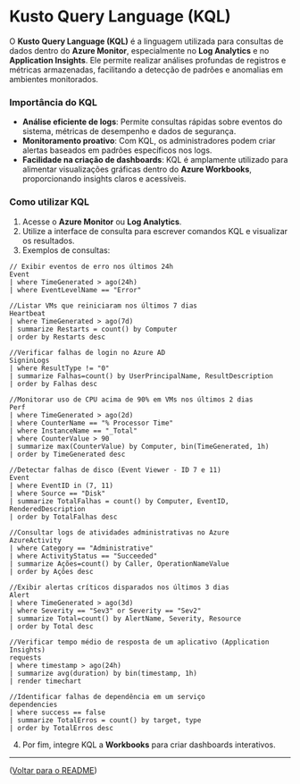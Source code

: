 # Kusto Query Language (KQL)

O **Kusto Query Language (KQL)** é a linguagem utilizada para consultas de dados dentro do **Azure Monitor**, especialmente no **Log Analytics** e no **Application Insights**. Ele permite realizar análises profundas de registros e métricas armazenadas, facilitando a detecção de padrões e anomalias em ambientes monitorados.

### Importância do KQL

- **Análise eficiente de logs**: Permite consultas rápidas sobre eventos do sistema, métricas de desempenho e dados de segurança.
- **Monitoramento proativo**: Com KQL, os administradores podem criar alertas baseados em padrões específicos nos logs.
- **Facilidade na criação de dashboards**: KQL é amplamente utilizado para alimentar visualizações gráficas dentro do **Azure Workbooks**, proporcionando insights claros e acessíveis.

### Como utilizar KQL

1. Acesse o **Azure Monitor** ou **Log Analytics**.
2. Utilize a interface de consulta para escrever comandos KQL e visualizar os resultados.
3. Exemplos de consultas:

```kql
// Exibir eventos de erro nos últimos 24h
Event 
| where TimeGenerated > ago(24h) 
| where EventLevelName == "Error"
```

```kql
//Listar VMs que reiniciaram nos últimos 7 dias
Heartbeat
| where TimeGenerated > ago(7d)
| summarize Restarts = count() by Computer
| order by Restarts desc
```

```kql
//Verificar falhas de login no Azure AD
SigninLogs
| where ResultType != "0"
| summarize Falhas=count() by UserPrincipalName, ResultDescription
| order by Falhas desc
```

```kql
//Monitorar uso de CPU acima de 90% em VMs nos últimos 2 dias
Perf
| where TimeGenerated > ago(2d)
| where CounterName == "% Processor Time"
| where InstanceName == "_Total"
| where CounterValue > 90
| summarize max(CounterValue) by Computer, bin(TimeGenerated, 1h)
| order by TimeGenerated desc
```

```kql
//Detectar falhas de disco (Event Viewer - ID 7 e 11)
Event
| where EventID in (7, 11)
| where Source == "Disk"
| summarize TotalFalhas = count() by Computer, EventID, RenderedDescription
| order by TotalFalhas desc
```

```kql
//Consultar logs de atividades administrativas no Azure
AzureActivity
| where Category == "Administrative"
| where ActivityStatus == "Succeeded"
| summarize Ações=count() by Caller, OperationNameValue
| order by Ações desc
```

```kql
//Exibir alertas críticos disparados nos últimos 3 dias
Alert
| where TimeGenerated > ago(3d)
| where Severity == "Sev3" or Severity == "Sev2"
| summarize Total=count() by AlertName, Severity, Resource
| order by Total desc
```

```kql
//Verificar tempo médio de resposta de um aplicativo (Application Insights)
requests
| where timestamp > ago(24h)
| summarize avg(duration) by bin(timestamp, 1h)
| render timechart
```

```kql
//Identificar falhas de dependência em um serviço
dependencies
| where success == false
| summarize TotalErros = count() by target, type
| order by TotalErros desc
```

4. Por fim, integre KQL a **Workbooks** para criar dashboards interativos.

---
([Voltar para o README](https://github.com/jardelsantos78/desafio-az-104-monitoramento/tree/main))
